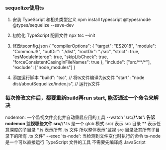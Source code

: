 ### sequelize使用ts
1. 安装 TypeScript 和相关类型定义
npm install typescript @types/node @types/sequelize --save-dev

2. 初始化 TypeScript 配置文件
npx tsc --init

3. 修改tsconfig.json
{
  "compilerOptions": {
    "target": "ES2018",
    "module": "CommonJS",
    "outDir": "./dist",
    "rootDir": "./src",
    "strict": true,
    "esModuleInterop": true,
    "skipLibCheck": true,
    "forceConsistentCasingInFileNames": true
  },
  "include": ["src/**/*"],
  "exclude": ["node_modules"]
} 

4. 添加运行脚本
    "build": "tsc", // 将ts文件编译为js文件
    "start": "node dist/aboutSequelize/index.js", // 运行js文件

### 每次修改文件后，都要重新build再run start, 能否通过一个命令来解决
nodemon: 一个监视文件变化并自动重启应用的工具
--watch 'src/**/*.ts':
告诉 nodemon 监视哪些文件
src/**/*.ts 是一个 glob 模式
src/ 表示 src 目录
** 表示任意深度的子目录
*.ts 表示所有 .ts 文件
所以整体表示"监视 src 目录及其所有子目录下的所有 .ts 文件"
--exec 'ts-node':
当检测到文件变化时执行的命令
ts-node 是一个可以直接运行 TypeScript 文件的工具
不需要先编译成 JavaScript



